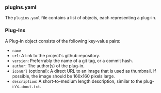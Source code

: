 ### plugins.yaml

The `plugins.yaml` file contains a list of objects, each representing a plug-in.

### Plug-Ins

A Plug-In object consists of the following key-value pairs:

- `name`
- `url`: A link to the project's github repository.
- `version`: Preferrably the name of a git tag, or a commit hash.
- `author`: The author(s) of the plug-in.
- `iconUrl` (optional): A direct URL to an image that is used as thumbnail. If possible, the image should be 160x160 pixels large.
- `description`: A short-to-medium length description, similar to the plug-in's `about.txt`.

